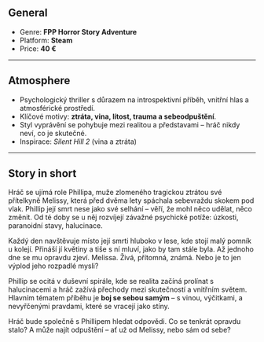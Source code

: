## General

- Genre: **FPP Horror Story Adventure**
- Platform: **Steam**
- Price: **40 €**

---
## Atmosphere

- Psychologický thriller s důrazem na introspektivní příběh, vnitřní hlas a atmosférické prostředí.
- Klíčové motivy: **ztráta, vina, lítost, trauma a sebeodpuštění**.
- Styl vyprávění se pohybuje mezi realitou a představami – hráč nikdy neví, co je skutečné.
- Inspirace: _Silent Hill 2_ (vina a ztráta)

---
## Story in short

Hráč se ujímá role Phillipa, muže zlomeného tragickou ztrátou své přítelkyně Melissy, která před dvěma lety spáchala sebevraždu skokem pod vlak. Phillip její smrt nese jako své selhání – věří, že mohl něco udělat, něco změnit. Od té doby se u něj rozvíjejí závažné psychické potíže: úzkosti, paranoidní stavy, halucinace.

Každý den navštěvuje místo její smrti hluboko v lese, kde stojí malý pomník u kolejí. Přináší jí květiny a tiše s ní mluví, jako by tam stále byla. Až jednoho dne se mu opravdu zjeví. Melissa. Živá, přítomná, známá. Nebo je to jen výplod jeho rozpadlé mysli?

Phillip se ocitá v duševní spirále, kde se realita začíná prolínat s halucinacemi a hráč zažívá přechody mezi skutečností a vnitřním světem. Hlavním tématem příběhu je **boj se sebou samým** – s vinou, výčitkami, a nevyřčenými pravdami, které se vracejí jako stíny.

Hráč bude společně s Phillipem hledat odpovědi. Co se tenkrát opravdu stalo? A může najít odpuštění – ať už od Melissy, nebo sám od sebe?